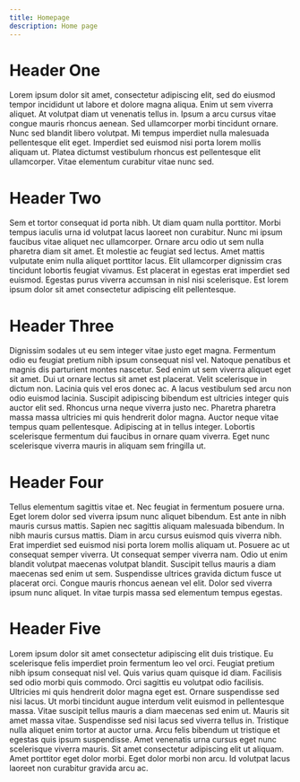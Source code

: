 ```yaml
---
title: Homepage
description: Home page
---
```


# Header One

Lorem ipsum dolor sit amet, consectetur adipiscing elit, sed do eiusmod tempor incididunt ut labore et dolore magna aliqua. Enim ut sem viverra aliquet. At volutpat diam ut venenatis tellus in. Ipsum a arcu cursus vitae congue mauris rhoncus aenean. Sed ullamcorper morbi tincidunt ornare. Nunc sed blandit libero volutpat. Mi tempus imperdiet nulla malesuada pellentesque elit eget. Imperdiet sed euismod nisi porta lorem mollis aliquam ut. Platea dictumst vestibulum rhoncus est pellentesque elit ullamcorper. Vitae elementum curabitur vitae nunc sed.

# Header Two

Sem et tortor consequat id porta nibh. Ut diam quam nulla porttitor. Morbi tempus iaculis urna id volutpat lacus laoreet non curabitur. Nunc mi ipsum faucibus vitae aliquet nec ullamcorper. Ornare arcu odio ut sem nulla pharetra diam sit amet. Et molestie ac feugiat sed lectus. Amet mattis vulputate enim nulla aliquet porttitor lacus. Elit ullamcorper dignissim cras tincidunt lobortis feugiat vivamus. Est placerat in egestas erat imperdiet sed euismod. Egestas purus viverra accumsan in nisl nisi scelerisque. Est lorem ipsum dolor sit amet consectetur adipiscing elit pellentesque.

# Header Three

Dignissim sodales ut eu sem integer vitae justo eget magna. Fermentum odio eu feugiat pretium nibh ipsum consequat nisl vel. Natoque penatibus et magnis dis parturient montes nascetur. Sed enim ut sem viverra aliquet eget sit amet. Dui ut ornare lectus sit amet est placerat. Velit scelerisque in dictum non. Lacinia quis vel eros donec ac. A lacus vestibulum sed arcu non odio euismod lacinia. Suscipit adipiscing bibendum est ultricies integer quis auctor elit sed. Rhoncus urna neque viverra justo nec. Pharetra pharetra massa massa ultricies mi quis hendrerit dolor magna. Auctor neque vitae tempus quam pellentesque. Adipiscing at in tellus integer. Lobortis scelerisque fermentum dui faucibus in ornare quam viverra. Eget nunc scelerisque viverra mauris in aliquam sem fringilla ut.

# Header Four

Tellus elementum sagittis vitae et. Nec feugiat in fermentum posuere urna. Eget lorem dolor sed viverra ipsum nunc aliquet bibendum. Est ante in nibh mauris cursus mattis. Sapien nec sagittis aliquam malesuada bibendum. In nibh mauris cursus mattis. Diam in arcu cursus euismod quis viverra nibh. Erat imperdiet sed euismod nisi porta lorem mollis aliquam ut. Posuere ac ut consequat semper viverra. Ut consequat semper viverra nam. Odio ut enim blandit volutpat maecenas volutpat blandit. Suscipit tellus mauris a diam maecenas sed enim ut sem. Suspendisse ultrices gravida dictum fusce ut placerat orci. Congue mauris rhoncus aenean vel elit. Dolor sed viverra ipsum nunc aliquet. In vitae turpis massa sed elementum tempus egestas.

# Header Five

Lorem ipsum dolor sit amet consectetur adipiscing elit duis tristique. Eu scelerisque felis imperdiet proin fermentum leo vel orci. Feugiat pretium nibh ipsum consequat nisl vel. Quis varius quam quisque id diam. Facilisis sed odio morbi quis commodo. Orci sagittis eu volutpat odio facilisis. Ultricies mi quis hendrerit dolor magna eget est. Ornare suspendisse sed nisi lacus. Ut morbi tincidunt augue interdum velit euismod in pellentesque massa. Vitae suscipit tellus mauris a diam maecenas sed enim ut. Mauris sit amet massa vitae. Suspendisse sed nisi lacus sed viverra tellus in. Tristique nulla aliquet enim tortor at auctor urna. Arcu felis bibendum ut tristique et egestas quis ipsum suspendisse. Amet venenatis urna cursus eget nunc scelerisque viverra mauris. Sit amet consectetur adipiscing elit ut aliquam. Amet porttitor eget dolor morbi. Eget dolor morbi non arcu. Id volutpat lacus laoreet non curabitur gravida arcu ac.
